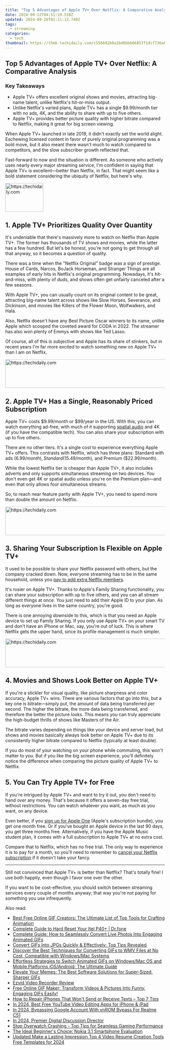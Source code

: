 ```yaml
---
title: "Top 5 Advantages of Apple TV+ Over Netflix: A Comparative Analysis"
date: 2024-09-22T04:51:19.538Z
updated: 2024-09-26T01:11:12.740Z
tags:
  - streaming
categories:
  - tech
thumbnail: https://thmb.techidaily.com/c556692b0a1b46bbb66857f1dcf736ab986ca8922706ba1c8b71876c558f69f9.jpg
---
```


## Top 5 Advantages of Apple TV+ Over Netflix: A Comparative Analysis

### Key Takeaways

* Apple TV+ offers excellent original shows and movies, attracting big-name talent, unlike Netflix's hit-or-miss output.
* Unlike Netflix's varied plans, Apple TV+ has a single $9.99/month tier with no ads, 4K, and the ability to share with up to five others.
* Apple TV+ provides better picture quality with higher bitrate compared to Netflix, making it great for big screen viewing.

 When Apple TV+ launched in late 2019, it didn't exactly set the world alight. Eschewing licensed content in favor of purely original programming was a bold move, but it also meant there wasn't much to watch compared to competitors, and the slow subscriber growth reflected that.

 Fast-forward to now and the situation is different. As someone who actively uses nearly every major streaming service, I'm confident in saying that Apple TV+ is excellent—better than Netflix, in fact. That might seem like a bold statement considering the ubiquity of Netflix, but here's why.

<!-- affiliate ads begin -->
<a href="https://aligracehair.sjv.io/c/5597632/2135349/19272" target="_top" id="2135349">
  <img src="//a.impactradius-go.com/display-ad/19272-2135349" border="0" alt="https://techidaily.com" width="120" height="90"/>
</a>
<img height="0" width="0" src="https://aligracehair.sjv.io/i/5597632/2135349/19272" style="position:absolute;visibility:hidden;" border="0" />
<!-- affiliate ads end -->

##  1\. Apple TV+ Prioritizes Quality Over Quantity

 It's undeniable that there's massively more to watch on Netflix than Apple TV+. The former has thousands of TV shows and movies, while the latter has a few hundred. But let's be honest, you're not going to get through all that anyway, so it becomes a question of quality.

 There was a time when the "Netflix Original" badge was a sign of prestige. House of Cards, Narcos, BoJack Horseman, and Stranger Things are all examples of early hits in Netflix's original programming. Nowadays, it's hit-and-miss, with plenty of duds, and shows often get unfairly canceled after a few seasons.

 With Apple TV+, you can usually count on its original content to be great, attracting big-name talent across shows like Slow Horses, Severance, and Dickinson, and movies like Killers of the Flower Moon, Wolfwalkers, and Hala.

 Also, Netflix doesn't have any Best Picture Oscar winners to its name, unlike Apple which scooped the coveted award for CODA in 2022\. The streamer has also won plenty of Emmys with shows like Ted Lasso.

 Of course, all of this is subjective and Apple has its share of stinkers, but in recent years I'm far more excited to watch something new on Apple TV+ than I am on Netflix.

<!-- affiliate ads begin -->
<a href="https://appsumo.8odi.net/c/5597632/2118320/7443" target="_top" id="2118320">
  <img src="//a.impactradius-go.com/display-ad/7443-2118320" border="0" alt="https://techidaily.com" width="728" height="90"/>
</a>
<img height="0" width="0" src="https://appsumo.8odi.net/i/5597632/2118320/7443" style="position:absolute;visibility:hidden;" border="0" />
<!-- affiliate ads end -->

##  2\. Apple TV+ Has a Single, Reasonably Priced Subscription

 Apple TV+ costs $9.99/month or $99/year in the US. With this, you can watch everything ad-free, with much of it supporting [spatial audio](https://android-unlock.techidaily.com/in-2024-pattern-locks-are-unsafe-secure-your-samsung-galaxy-a14-5g-phone-now-with-these-tips-by-drfone-android/) and 4K (if you have the compatible tech). You can also share your subscription with up to five others.

 There are no other tiers. It's a single cost to experience everything Apple TV+ offers. This contrasts with Netflix, which has three plans: Standard with ads ($6.99/month), Standard ($15.49/month), and Premium ($22.99/month).

 While the lowest Netflix tier is cheaper than Apple TV+, it also includes adverts and only supports simultaneous streaming on two devices. You don't even get 4K or spatial audio unless you're on the Premium plan—and even that only allows four simultaneous streams.

 So, to reach near feature parity with Apple TV+, you need to spend more than double the amount on Netflix.

<!-- affiliate ads begin -->
<a href="https://aligracehair.sjv.io/c/5597632/1918719/19272" target="_top" id="1918719">
  <img src="//a.impactradius-go.com/display-ad/19272-1918719" border="0" alt="https://techidaily.com" width="728" height="90"/>
</a>
<img height="0" width="0" src="https://aligracehair.sjv.io/i/5597632/1918719/19272" style="position:absolute;visibility:hidden;" border="0" />
<!-- affiliate ads end -->

##  3\. Sharing Your Subscription Is Flexible on Apple TV+

 It used to be possible to share your Netflix password with others, but the company cracked down. Now, everyone streaming has to be in the same household, unless you [pay to add extra Netflix members](https://screen-mirroring-recording.techidaily.com/updated-2024-approved-tenfold-video-recording-tricks-on-your-windows-11-system/).

 It's rosier on Apple TV+. Thanks to Apple's Family Sharing functionality, you can share your subscription with up to five others, and you can all stream different things at once. You just need to add their Apple ID to your plan. As long as everyone lives in the same country, you're good.

 There is one annoying downside to this, which is that you need an Apple device to set up Family Sharing. If you only use Apple TV+ on your smart TV and don't have an iPhone or Mac, say, you're out of luck. This is where Netflix gets the upper hand, since its profile management is much simpler.

<!-- affiliate ads begin -->
<a href="https://unicoeye.pxf.io/c/5597632/2134236/18498" target="_top" id="2134236">
  <img src="//a.impactradius-go.com/display-ad/18498-2134236" border="0" alt="https://techidaily.com" width="728" height="90"/>
</a>
<img height="0" width="0" src="https://unicoeye.pxf.io/i/5597632/2134236/18498" style="position:absolute;visibility:hidden;" border="0" />
<!-- affiliate ads end -->

##  4\. Movies and Shows Look Better on Apple TV+

 If you're a stickler for visual quality, like picture sharpness and color accuracy, Apple TV+ wins. There are various factors that go into this, but a key one is bitrate—simply put, the amount of data being transferred per second. The higher the bitrate, the more data being transferred, and therefore the better the picture looks. This means you can truly appreciate the high-budget thrills of shows like Masters of the Air.

 The bitrate varies depending on things like your device and server load, but shows and movies basically always look better on Apple TV+ due to its consistently higher bitrate compared to Netflix (typically at least double).

 If you do most of your watching on your phone while commuting, this won't matter to you. But if you like the big screen experience, you'll definitely notice the difference when comparing the picture quality of Apple TV+ to Netflix.

##  5\. You Can Try Apple TV+ for Free

 If you're intrigued by Apple TV+ and want to try it out, you don't need to hand over any money. That's because it offers a seven-day free trial, without restrictions. You can watch whatever you want, as much as you want, on any device.

 Even better, if you [sign up for Apple One](https://facebook-video-recording.techidaily.com/updated-in-2024-new-download-tool-capture-fb-videos-anywhere/) (Apple's subscription bundle), you get one month free. Or if you've bought an Apple device in the last 90 days, you get three months free. Alternatively, if you have the Apple Music student plan, it comes with a full subscription to Apple TV+ at no extra cost.

 Compare that to Netflix, which has no free trial. The only way to experience it is to pay for a month, so you'll need to remember to [cancel your Netflix subscription](https://android-frp.techidaily.com/frp-hijacker-by-hagard-download-and-bypass-your-oppo-a1-5g-frp-locks-by-drfone-android/) if it doesn't take your fancy.

---

 Still not convinced that Apple TV+ is better than Netflix? That's totally fine! I use both happily, even though I favor one over the other.

 If you want to be cost-effective, you should switch between streaming services every couple of months anyway; that way you're not paying for something you use infrequently.

<ins class="adsbygoogle"
     style="display:block"
     data-ad-format="autorelaxed"
     data-ad-client="ca-pub-7571918770474297"
     data-ad-slot="1223367746"></ins>

<ins class="adsbygoogle"
     style="display:block"
     data-ad-client="ca-pub-7571918770474297"
     data-ad-slot="8358498916"
     data-ad-format="auto"
     data-full-width-responsive="true"></ins>

<span class="atpl-alsoreadstyle">Also read:</span>
<div><ul>
<li><a href="https://media-tips.techidaily.com/best-free-online-gif-creators-the-ultimate-list-of-top-tools-for-crafting-animation/"><u>Best Free Online GIF Creators: The Ultimate List of Top Tools for Crafting Animation</u></a></li>
<li><a href="https://techidaily.com/complete-guide-to-hard-reset-your-itel-p40plus-drfone-by-drfone-reset-android-reset-android/"><u>Complete Guide to Hard Reset Your Itel P40+ | Dr.fone</u></a></li>
<li><a href="https://media-tips.techidaily.com/complete-guide-how-to-seamlessly-convert-live-photos-into-engaging-animated-gifs/"><u>Complete Guide: How to Seamlessly Convert Live Photos Into Engaging Animated GIFs</u></a></li>
<li><a href="https://media-tips.techidaily.com/convert-gifs-into-jpgs-quickly-and-effectively-top-tips-revealed/"><u>Convert GIFs Into JPGs Quickly & Effectively: Top Tips Revealed</u></a></li>
<li><a href="https://media-tips.techidaily.com/discover-the-best-techniques-for-converting-gifs-to-wmv-files-at-no-cost-compatible-with-windowsmac-systems/"><u>Discover the Best Techniques for Converting GIFs to WMV Files at No Cost, Compatible with Windows/Mac Systems</u></a></li>
<li><a href="https://media-tips.techidaily.com/effortless-strategies-to-switch-animated-gifs-on-windowsmac-os-and-mobile-platforms-iosandroid-the-ultimate-guide/"><u>Effortless Strategies to Switch Animated GIFs on Windows/Mac OS and Mobile Platforms iOS/Android: The Ultimate Guide</u></a></li>
<li><a href="https://media-tips.techidaily.com/elevate-your-memes-the-best-software-solutions-for-super-sized-sharper-gifs/"><u>Elevate Your Memes: The Best Software Solutions for Super-Sized, Sharper GIFs</u></a></li>
<li><a href="https://desktop-recording.techidaily.com/ezvid-video-recorder-review/"><u>Ezvid Video Recorder Review</u></a></li>
<li><a href="https://media-tips.techidaily.com/1723620262429-free-online-gif-maker-transform-videos-and-pictures-into-funny-engaging-gifs-easily/"><u>Free Online GIF Maker: Transform Videos & Pictures Into Funny, Engaging GIFs Easily!</u></a></li>
<li><a href="https://fox-that.techidaily.com/1721446421101-how-to-repair-iphones-that-wont-send-or-receive-texts-top-7-tips/"><u>How to Repair iPhones That Won't Send or Receive Texts – Top 7 Tips</u></a></li>
<li><a href="https://youtube-tips.techidaily.com/24-best-free-youtube-video-editing-apps-for-iphone-and-ipad/"><u>In 2024, Best Free YouTube Video Editing Apps for iPhone & iPad</u></a></li>
<li><a href="https://easy-unlock-android.techidaily.com/in-2024-bypassing-google-account-with-vnrom-bypass-for-realme-c51-by-drfone-android/"><u>In 2024, Bypassing Google Account With vnROM Bypass For Realme C51</u></a></li>
<li><a href="https://some-approaches.techidaily.com/in-2024-premier-digital-discussion-director/"><u>In 2024, Premier Digital Discussion Director</u></a></li>
<li><a href="https://win-blog.techidaily.com/stop-overwatch-crashing-top-tips-for-seamless-gaming-performance/"><u>Stop Overwatch Crashing - Top Tips for Seamless Gaming Performance</u></a></li>
<li><a href="https://buynow-help.techidaily.com/the-ideal-beginners-choice-nokia-31-smartphone-evaluation/"><u>The Ideal Beginner's Choice: Nokia 3.1 Smartphone Evaluation</u></a></li>
<li><a href="https://smart-video-creator.techidaily.com/updated-make-a-lasting-impression-top-4-video-resume-creation-tools-free-templates-for-2024/"><u>Updated Make a Lasting Impression Top 4 Video Resume Creation Tools Free Templates for 2024</u></a></li>
</ul></div>

